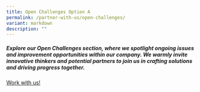 ```yaml
---
title: Open Challenges Option A
permalink: /partner-with-us/open-challenges/
variant: markdown
description: ""
---
```

<h5>Explore our Open Challenges section, where we spotlight ongoing issues and improvement opportunities within our company. We warmly invite innovative thinkers and potential partners to join us in crafting solutions and driving progress together.</h5>

<p><a class="bp-button is-primary is-uppercase search-button" href="https://www.mindef.gov.sg/web/portal/rsaf/home/">Work with us!</a></p>